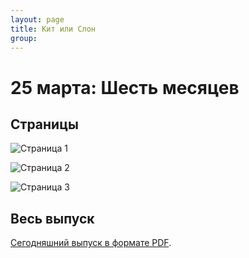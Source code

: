 ```yaml
---
layout: page
title: Кит или Слон
group: 
---
```


# 25 марта: Шесть месяцев

## Страницы

![Страница 1](https://www.dropbox.com/scl/fi/8ttjctuz6pgxlqi8gc6gt/2025-03-25-page001.jpg?rlkey=rkm9moyos2gefny18wirrxien&raw=1)

![Страница 2](https://www.dropbox.com/scl/fi/1unovsknnrhdhfp6u1yb0/2025-03-25-page002.jpg?rlkey=5tax77vi62h5sts0o3n8pdt6p&raw=1)

![Страница 3](https://www.dropbox.com/scl/fi/zzq79uzpdwu9i3cs2wifq/2025-03-25-page003.jpg?rlkey=2syezyezl9woq3146atu9eodq&raw=1)

## Весь выпуск

[Сегодняшний выпуск в формате PDF](https://www.dropbox.com/scl/fi/8abl3ozijm0a6n5ot0xuf/2025-03-25.pdf?rlkey=z8u1u0758v06vh8htpod6uric&raw=1). 


